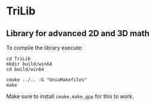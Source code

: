 TriLib
=======
Library for advanced 2D and 3D math
-----------------------------------

To compile the library execute:

```
cd TriLib
mkdir build/win64
cd build/win64

cmake ../.. -G "UnixMakefiles"
make
```

Make sure to install ``cmake,make,gpp`` for this to work.